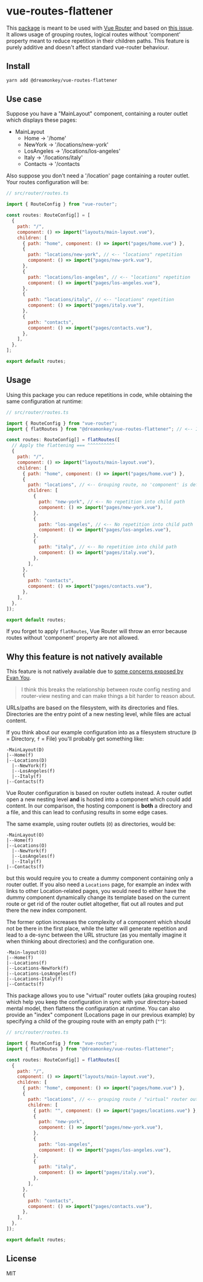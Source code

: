 # vue-routes-flattener

This [package](https://www.npmjs.com/package/package) is meant to be used with [Vue Router](https://router.vuejs.org) and based on [this issue](https://github.com/vuejs/vue-router/issues/745).
It allows usage of grouping routes, logical routes without 'component' property meant to reduce repetition in their children paths.
This feature is purely additive and doesn't affect standard vue-router behaviour.

## Install

```bash
yarn add @dreamonkey/vue-routes-flattener
```

## Use case

Suppose you have a "MainLayout" component, containing a router outlet which displays these pages:

- MainLayout
  - Home -> '/home'
  - NewYork -> '/locations/new-york'
  - LosAngeles -> '/locations/los-angeles'
  - Italy -> '/locations/italy'
  - Contacts -> '/contacts

Also suppose you don't need a '/location' page containing a router outlet.
Your routes configuration will be:

```js
// src/router/routes.ts

import { RouteConfig } from "vue-router";

const routes: RouteConfig[] = [
  {
    path: "/",
    component: () => import("layouts/main-layout.vue"),
    children: [
      { path: "home", component: () => import("pages/home.vue") },
      {
        path: "locations/new-york", // <-- "locations" repetition
        component: () => import("pages/new-york.vue"),
      },
      {
        path: "locations/los-angeles", // <-- "locations" repetition
        component: () => import("pages/los-angeles.vue"),
      },
      {
        path: "locations/italy", // <-- "locations" repetition
        component: () => import("pages/italy.vue"),
      },
      {
        path: "contacts",
        component: () => import("pages/contacts.vue"),
      },
    ],
  },
];

export default routes;
```

## Usage

Using this package you can reduce repetitions in code, while obtaining the same configuration at runtime:

```js
// src/router/routes.ts

import { RouteConfig } from "vue-router";
import { flatRoutes } from "@dreamonkey/vue-routes-flattener"; // <-- Import from the package

const routes: RouteConfig[] = flatRoutes([
  // Apply the flattening === ^^^^^^^^^^
  {
    path: "/",
    component: () => import("layouts/main-layout.vue"),
    children: [
      { path: "home", component: () => import("pages/home.vue") },
      {
        path: "locations", // <-- Grouping route, no 'component' is defined
        children: [
          {
            path: "new-york", // <-- No repetition into child path
            component: () => import("pages/new-york.vue"),
          },
          {
            path: "los-angeles", // <-- No repetition into child path
            component: () => import("pages/los-angeles.vue"),
          },
          {
            path: "italy", // <-- No repetition into child path
            component: () => import("pages/italy.vue"),
          },
        ],
      },
      {
        path: "contacts",
        component: () => import("pages/contacts.vue"),
      },
    ],
  },
]);

export default routes;
```

If you forget to apply `flatRoutes`, Vue Router will throw an error because routes without 'component' property are not allowed.

## Why this feature is not natively available

This feature is not natively available due to [some concerns exposed by Evan You](https://github.com/vuejs/vue-router/issues/745#issuecomment-263410514).

> I think this breaks the relationship between route config nesting and router-view nesting and can make things a bit harder to reason about.

URLs/paths are based on the filesystem, with its directories and files. Directories are the entry point of a new nesting level, while files are actual content.

If you think about our example configuration into as a filesystem structure (`D` = Directory, `f` = File) you'll probably get something like:

```
-MainLayout(D)
|--Home(f)
|--Locations(D)
  |--NewYork(f)
  |--LosAngeles(f)
  |--Italy(f)
|--Contacts(f)
```

Vue Router configuration is based on router outlets instead. A router outlet open a new nesting level **and** is hosted into a component which could add content. In our comparison, the hosting component is **both** a directory and a file, and this can lead to confusing results in some edge cases.

The same example, using router outlets (`O`) as directories, would be:

```
-MainLayout(O)
|--Home(f)
|--Locations(O)
  |--NewYork(f)
  |--LosAngeles(f)
  |--Italy(f)
|--Contacts(f)
```

but this would require you to create a dummy component containing only a router outlet.
If you also need a `Locations` page, for example an index with links to other Location-related pages, you would need to either have the dummy component dynamically change its template based on the current route or get rid of the router outlet altogether, flat out all routes and put there the new index component.

The former option increases the complexity of a component which should not be there in the first place, while the latter will generate repetition and lead to a de-sync between the URL structure (as you mentally imagine it when thinking about directories) and the configuration one.

```
-Main-layout(O)
|--Home(f)
|--Locations(f)
|--Locations-NewYork(f)
|--Locations-LosAngeles(f)
|--Locations-Italy(f)
|--Contacts(f)
```

This package allows you to use "virtual" router outlets (aka grouping routes) which help you keep the configuration in sync with your directory-based mental model, then flattens the configuration at runtime.
You can also provide an "index" component (Locations page in our previous example) by specifying a child of the grouping route with an empty path (`""`):

```js
// src/router/routes.ts

import { RouteConfig } from "vue-router";
import { flatRoutes } from "@dreamonkey/vue-routes-flattener";

const routes: RouteConfig[] = flatRoutes([
  {
    path: "/",
    component: () => import("layouts/main-layout.vue"),
    children: [
      { path: "home", component: () => import("pages/home.vue") },
      {
        path: "locations", // <-- grouping route / "virtual" router outlet
        children: [
          { path: "", component: () => import("pages/locations.vue") }, // <-- "index" component
          {
            path: "new-york",
            component: () => import("pages/new-york.vue"),
          },
          {
            path: "los-angeles",
            component: () => import("pages/los-angeles.vue"),
          },
          {
            path: "italy",
            component: () => import("pages/italy.vue"),
          },
        ],
      },
      {
        path: "contacts",
        component: () => import("pages/contacts.vue"),
      },
    ],
  },
]);

export default routes;
```

## License

MIT

